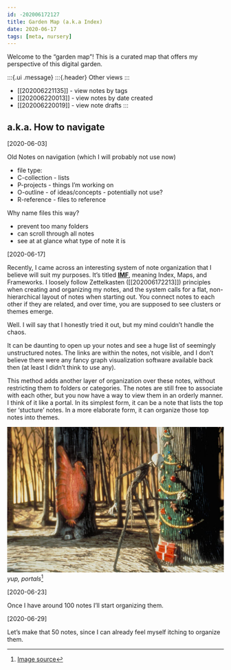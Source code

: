 ```yaml
---
id: -202006172127
title: Garden Map (a.k.a Index)
date: 2020-06-17
tags: [meta, nursery]
---
```


Welcome to the “garden map”! This is a curated map that offers my perspective of this digital garden.

:::{.ui .message}
:::{.header}
Other views
:::
- [[202006221135]] - view notes by tags 
- [[202006220013]] - view notes by date created 
- [[202006220019]] - view note drafts
::: 


## a.k.a. How to navigate

[2020-06-03]

Old Notes on navigation (which I will probably not use now)
- file type:
- C-collection - lists
- P-projects - things I’m working on
- O-outline - of ideas/concepts - potentially not use?
- R-reference - files to reference

Why name files this way?
- prevent too many folders
- can scroll through all notes
- see at at glance what type of note it is

[2020-06-17]

Recently, I came across an interesting system of note organization that I believe will suit my purposes. It’s titled [**IMF**](https://forum.obsidian.md/t/imf-advanced-starter-kit-v2/390), meaning Index, Maps, and Frameworks. I loosely follow Zettelkasten ([[202006172213]]) principles when creating and organizing my notes, and the system calls for a flat, non-hierarchical layout of notes when starting out. You connect notes to each other if they are related, and over time, you are supposed to see clusters or themes emerge.

Well. I will say that I honestly tried it out, but my mind couldn’t handle the chaos.

It can be daunting to open up your notes and see a huge list of seemingly unstructured notes. The links are within the notes, not visible, and I don’t believe there were any fancy graph visualization software available back then (at least I didn’t think to use any). 

This method adds another layer of organization over these notes, without restricting them to folders or categories. The notes are still free to associate with each other, but you now have a way to view them in an orderly manner. I think of it like a portal. In its simplest form, it can be a note that lists the top tier ‘stucture’ notes. In a more elaborate form, it can organize those top notes into themes.

![1596bec36cbd4e3f2dfe00fcb701fa26.png](.\static\images\1596bec36cbd4e3f2dfe00fcb701fa26.png)
*yup, portals*[^1]

[^1]: [Image source](http://www.savethecat.com/wp-content/uploads/2017/12/jack-skellington-forest-doors-the-nightmare-before-christmas-e1439833339854.jpg)

[2020-06-23]

Once I have around 100 notes I’ll start organizing them.

[2020-06-29]

Let’s make that 50 notes, since I can already feel myself itching to organize them.






